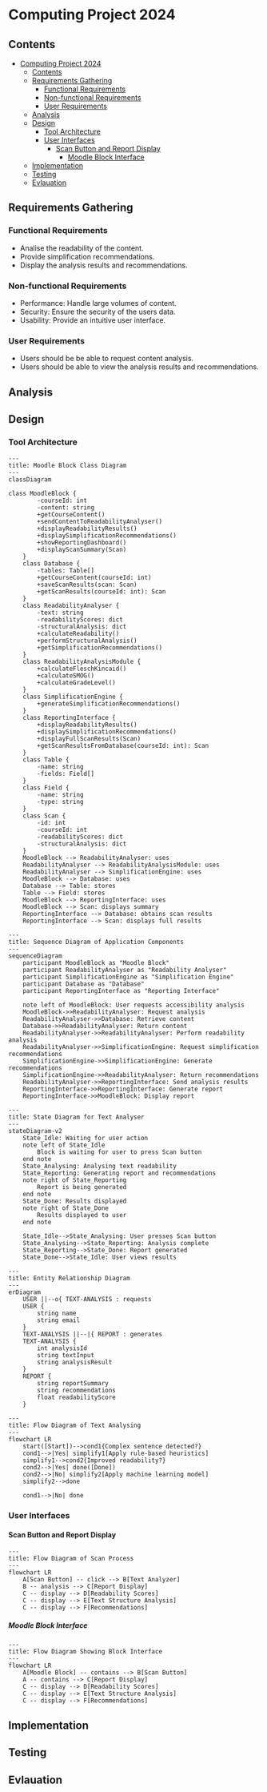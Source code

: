 # Computing Project 2024

## Contents

- [Computing Project 2024](#computing-project-2024)
  - [Contents](#contents)
  - [Requirements Gathering](#requirements-gathering)
    - [Functional Requirements](#functional-requirements)
    - [Non-functional Requirements](#non-functional-requirements)
    - [User Requirements](#user-requirements)
  - [Analysis](#analysis)
  - [Design](#design)
    - [Tool Architecture](#tool-architecture)
    - [User Interfaces](#user-interfaces)
      - [Scan Button and Report Display](#scan-button-and-report-display)
        - [Moodle Block Interface](#moodle-block-interface)
  - [Implementation](#implementation)
  - [Testing](#testing)
  - [Evlauation](#evlauation)

## Requirements Gathering

### Functional Requirements

* Analise the readability of the content.
* Provide simplification recommendations.
* Display the analysis results and recommendations.

### Non-functional Requirements

* Performance: Handle large volumes of content.
* Security: Ensure the security of the users data.
* Usability: Provide an intuitive user interface.

### User Requirements

* Users should be be able to request content analysis.
* Users should be able to view the analysis results and recommendations.

## Analysis

## Design

### Tool Architecture

```mermaid
---
title: Moodle Block Class Diagram
---
classDiagram

class MoodleBlock {
        -courseId: int
        -content: string
        +getCourseContent()
        +sendContentToReadabilityAnalyser()
        +displayReadabilityResults()
        +displaySimplificationRecommendations()
        +showReportingDashboard()
        +displayScanSummary(Scan)
    }
    class Database {
        -tables: Table[]
        +getCourseContent(courseId: int)
        +saveScanResults(scan: Scan)
        +getScanResults(courseId: int): Scan
    }
    class ReadabilityAnalyser {
        -text: string
        -readabilityScores: dict
        -structuralAnalysis: dict
        +calculateReadability()
        +performStructuralAnalysis()
        +getSimplificationRecommendations()
    }
    class ReadabilityAnalysisModule {
        +calculateFleschKincaid()
        +calculateSMOG()
        +calculateGradeLevel()
    }
    class SimplificationEngine {
        +generateSimplificationRecommendations()
    }
    class ReportingInterface {
        +displayReadabilityResults()
        +displaySimplificationRecommendations()
        +displayFullScanResults(Scan)
        +getScanResultsFromDatabase(courseId: int): Scan
    }
    class Table {
        -name: string
        -fields: Field[]
    }
    class Field {
        -name: string
        -type: string
    }
    class Scan {
        -id: int
        -courseId: int
        -readabilityScores: dict
        -structuralAnalysis: dict
    }
    MoodleBlock --> ReadabilityAnalyser: uses
    ReadabilityAnalyser --> ReadabilityAnalysisModule: uses
    ReadabilityAnalyser --> SimplificationEngine: uses
    MoodleBlock --> Database: uses
    Database --> Table: stores
    Table --> Field: stores
    MoodleBlock --> ReportingInterface: uses
    MoodleBlock --> Scan: displays summary
    ReportingInterface --> Database: obtains scan results
    ReportingInterface --> Scan: displays full results
```

```mermaid
---
title: Sequence Diagram of Application Components
---
sequenceDiagram
    participant MoodleBlock as "Moodle Block"
    participant ReadabilityAnalyser as "Readability Analyser"
    participant SimplificationEngine as "Simplification Engine"
    participant Database as "Database"
    participant ReportingInterface as "Reporting Interface"

    note left of MoodleBlock: User requests accessibility analysis
    MoodleBlock->>ReadabilityAnalyser: Request analysis
    ReadabilityAnalyser->>Database: Retrieve content
    Database->>ReadabilityAnalyser: Return content
    ReadabilityAnalyser->>ReadabilityAnalyser: Perform readability analysis
    ReadabilityAnalyser->>SimplificationEngine: Request simplification recommendations
    SimplificationEngine->>SimplificationEngine: Generate recommendations
    SimplificationEngine->>ReadabilityAnalyser: Return recommendations
    ReadabilityAnalyser->>ReportingInterface: Send analysis results
    ReportingInterface->>ReportingInterface: Generate report
    ReportingInterface->>MoodleBlock: Display report
```

```mermaid
---
title: State Diagram for Text Analyser
---
stateDiagram-v2
    State_Idle: Waiting for user action
    note left of State_Idle
        Block is waiting for user to press Scan button
    end note
    State_Analysing: Analysing text readability
    State_Reporting: Generating report and recommendations
    note right of State_Reporting
        Report is being generated
    end note
    State_Done: Results displayed
    note right of State_Done
        Results displayed to user
    end note

    State_Idle-->State_Analysing: User presses Scan button
    State_Analysing-->State_Reporting: Analysis complete
    State_Reporting-->State_Done: Report generated
    State_Done-->State_Idle: User views results

```
```mermaid
---
title: Entity Relationship Diagram
---
erDiagram
    USER ||--o{ TEXT-ANALYSIS : requests
    USER {
        string name
        string email
    }
    TEXT-ANALYSIS ||--|{ REPORT : generates
    TEXT-ANALYSIS {
        int analysisId
        string textInput
        string analysisResult
    }
    REPORT {
        string reportSummary
        string recommendations
        float readabilityScore
    }
```

```mermaid
---
title: Flow Diagram of Text Analysing
---
flowchart LR
    start([Start])-->cond1{Complex sentence detected?}
    cond1-->|Yes| simplify1[Apply rule-based heuristics]
    simplify1-->cond2{Improved readability?}
    cond2-->|Yes| done([Done])
    cond2-->|No| simplify2[Apply machine learning model]
    simplify2-->done

    cond1-->|No| done
```
### User Interfaces

#### Scan Button and Report Display

```mermaid
---
title: Flow Diagram of Scan Process
---
flowchart LR
    A[Scan Button] -- click --> B[Text Analyzer]
    B -- analysis --> C[Report Display]
    C -- display --> D[Readability Scores]
    C -- display --> E[Text Structure Analysis]
    C -- display --> F[Recommendations]
```

##### Moodle Block Interface

```mermaid
---
title: Flow Diagram Showing Block Interface
---
flowchart LR
    A[Moodle Block] -- contains --> B[Scan Button]
    A -- contains --> C[Report Display]
    C -- display --> D[Readability Scores]
    C -- display --> E[Text Structure Analysis]
    C -- display --> F[Recommendations]
```

## Implementation

## Testing

## Evlauation
